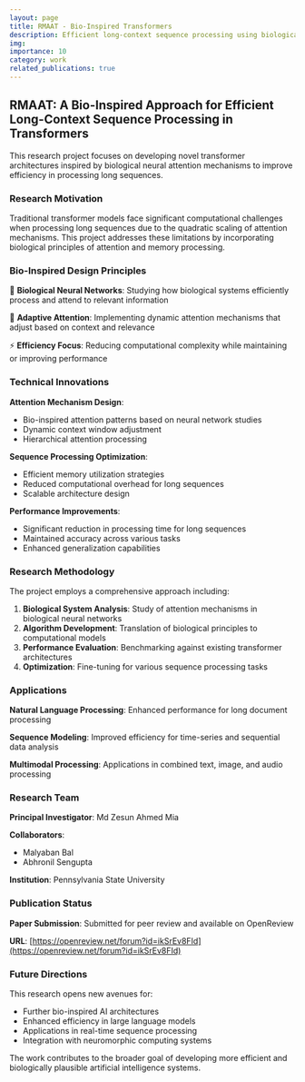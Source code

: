 ```yaml
---
layout: page
title: RMAAT - Bio-Inspired Transformers
description: Efficient long-context sequence processing using biological attention mechanisms
img: 
importance: 10
category: work
related_publications: true
---
```


## RMAAT: A Bio-Inspired Approach for Efficient Long-Context Sequence Processing in Transformers

This research project focuses on developing novel transformer architectures inspired by biological neural attention mechanisms to improve efficiency in processing long sequences.

### Research Motivation

Traditional transformer models face significant computational challenges when processing long sequences due to the quadratic scaling of attention mechanisms. This project addresses these limitations by incorporating biological principles of attention and memory processing.

### Bio-Inspired Design Principles

🧠 **Biological Neural Networks**: Studying how biological systems efficiently process and attend to relevant information

🔄 **Adaptive Attention**: Implementing dynamic attention mechanisms that adjust based on context and relevance

⚡ **Efficiency Focus**: Reducing computational complexity while maintaining or improving performance

### Technical Innovations

**Attention Mechanism Design**:
- Bio-inspired attention patterns based on neural network studies
- Dynamic context window adjustment
- Hierarchical attention processing

**Sequence Processing Optimization**:
- Efficient memory utilization strategies
- Reduced computational overhead for long sequences
- Scalable architecture design

**Performance Improvements**:
- Significant reduction in processing time for long sequences
- Maintained accuracy across various tasks
- Enhanced generalization capabilities

### Research Methodology

The project employs a comprehensive approach including:

1. **Biological System Analysis**: Study of attention mechanisms in biological neural networks
2. **Algorithm Development**: Translation of biological principles to computational models
3. **Performance Evaluation**: Benchmarking against existing transformer architectures
4. **Optimization**: Fine-tuning for various sequence processing tasks

### Applications

**Natural Language Processing**: Enhanced performance for long document processing

**Sequence Modeling**: Improved efficiency for time-series and sequential data analysis

**Multimodal Processing**: Applications in combined text, image, and audio processing

### Research Team

**Principal Investigator**: Md Zesun Ahmed Mia

**Collaborators**:
- Malyaban Bal
- Abhronil Sengupta

**Institution**: Pennsylvania State University

### Publication Status

**Paper Submission**: Submitted for peer review and available on OpenReview

**URL**: [https://openreview.net/forum?id=ikSrEv8FId](https://openreview.net/forum?id=ikSrEv8FId)

### Future Directions

This research opens new avenues for:
- Further bio-inspired AI architectures
- Enhanced efficiency in large language models
- Applications in real-time sequence processing
- Integration with neuromorphic computing systems

The work contributes to the broader goal of developing more efficient and biologically plausible artificial intelligence systems. 
